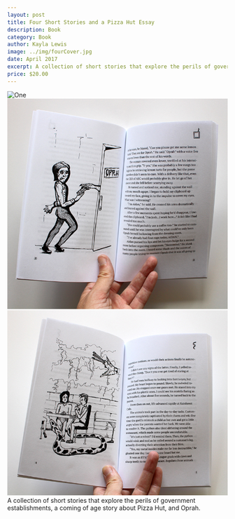 ```yaml
---
layout: post
title: Four Short Stories and a Pizza Hut Essay
description: Book
category: Book
author: Kayla Lewis
image: ../img/fourCover.jpg
date: April 2017
excerpt: A collection of short stories that explore the perils of government establishments, a coming of age story about Pizza Hut, and Oprah.
price: $20.00
---
```

<div id="owl-demo" class="owl-carousel owl-theme">

  <div class="item"><img src="{{site.baseurl}}/img/fourCover.jpg" alt="One"></div>
  <div class="item"><img src="/img/Oprah.jpg" alt="One"></div>
  <div class="item"><img src="../img/rainforest.jpg" alt="One"></div>

</div>
A collection of short stories that explore the perils of government establishments, a coming of age story about Pizza Hut, and Oprah.

<script>
$(document).ready(function() {

  $("#owl-demo").owlCarousel({

      navigation : true, // Show next and prev buttons
      singleItem:true,
      autoPlay: 3000
      //
      // "singleItem:true" is a shortcut for:
      // items : 1,
      // itemsDesktop : false,
      // itemsDesktopSmall : false,
      // itemsTablet: false,
      // itemsMobile : false

  });

})
</script>

